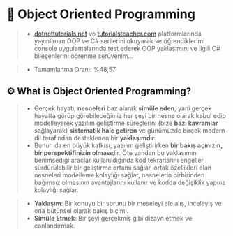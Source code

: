 # 🚧 Object Oriented Programming

> - [dotnettutorials.net](https://dotnettutorials.net/lesson/object-oriented-programming-csharp/) ve [tutorialsteacher.com](https://www.tutorialsteacher.com/csharp) platformlarında yayınlanan OOP ve C# serilerini okuyarak ve öğrendiklerimi console uygulamalarında test ederek OOP yaklaşımını ve ilgili C# bileşenlerini öğrenme serüvenim...

> - Tamamlanma Oranı: %48,57

## ⚙️ What is Object Oriented Programming?

> - Gerçek hayatı, **nesneleri** baz alarak **simüle eden**, yani gerçek hayatta görüp görebileceğimiz her şeyi bir nesne olarak kabul edip modelleyerek yazılım geliştirme süreçlerini (bize **bazı kavramlar** sağlayarak) **sistematik hale getiren** ve günümüzde birçok modern dil tarafından desteklenen bir **yaklaşımdır**.
> - Bunun da en büyük katkısı, yazılım geliştirirken **bir bakış açınızın, bir perspektifinizin olması**dır. Öte yandan bu yaklaşımın benimsediği araçlar kullanıldığında kod tekrarlarını engeller, sürdürülebilir bir geliştirme ortamı sağlar, ortak özellikleri olan nesneleri modelleme kolaylığı sağlar,  nesnelerin birbirinden bağımsız olmasının avantajlarını kullanır ve kodda değişiklik yapma kolaylığı sağlar.

> - **Yaklaşım**: Bir konuyu bir sorunu bir meseleyi ele alış, inceleyiş ve ona bütünsel olarak bakış biçimi.
> - **Simüle Etmek**: Bir şeyi gerçekmiş gibi dizayn etmek ve canlandırmak.